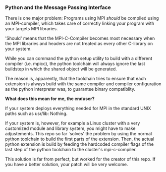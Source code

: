 ### Python and the Message Passing Interface

There is one major problem: Programs using MPI *should* be compiled using an
MPI-compiler, which takes care of correctly linking your program with your
targets MPI libraries.

'Should' means that the MPI-C-Compiler becomes most necessary when the MPI libraries
and headers are not treated as every other C-library on your system.

While you can command the python setup utility to build
with a different compiler (i.e. mpicc), the python toolchain will always ignore
the last buildstep in which the shared object will be generated.

The reason is, apparently, that the toolchain tries to ensure that each
extension is always build with the same compiler and compiler configuration
as the python interpreter was, to guarantee binary compatiblity.

**What does this mean for me, the enduser?**

If your system deploys everything needed for MPI in the standard UNIX paths such
as usr/lib: Nothing.

If your system is, however, for example a Linux cluster with a very customized
module and library system, you might have to make adjustements. This repo so far
'solves' the problem by using the normal python toolchain to build the first
parts of the extension. Then, the actual python extension is build by feeding
the hardcoded compiler flags of the last step of the python toolchain to the
cluster's mpi-c-compiler.

This solution is far from perfect, but worked for the creator of this repo. If
you have a better solution, your patch will be very welcome.
